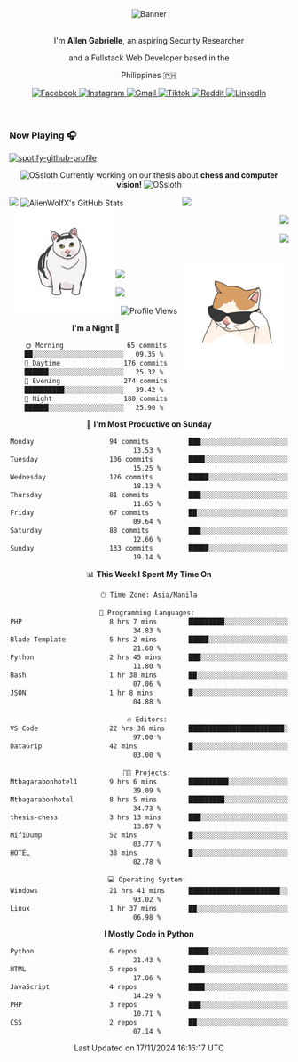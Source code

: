 <!-- AlienWolfX -->
<div align="center">
  <div>
    <!-- ME -->
    <img src="assets/banner.png" alt="Banner" />
    <div>
      <br />
      <p>I'm <b>Allen Gabrielle</b>, an aspiring Security Researcher</p>
      <p>and a Fullstack Web Developer based in the</p>
      <p>Philippines 🇵🇭</p>
    </div>
    <!-- Start Socials -->
    <div style="gap: 4px; align-items: center; margin-top: 10px">
      <a href="https://www.facebook.com/cruizallen">
        <img src="https://img.shields.io/badge/Facebook-blue?logo=facebook" alt="Facebook">
      </a>
      <a href="https://www.instagram.com/cruizallen">
        <img src="https://img.shields.io/badge/Instagram-purple?logo=instagram" alt="Instagram">
      </a>
      <a href="mailto:allengabrielle.cruiz@carsu.edu.ph">
        <img src="https://img.shields.io/badge/Gmail-white?logo=gmail" alt="Gmail">
      </a>
      <a href="https://www.tiktok.com/@cruizallen">
        <img src="https://img.shields.io/badge/Tiktok-black?logo=tiktok" alt="Tiktok">
      </a>
      <a href="https://www.reddit.com/user/AlienWolfX05">
        <img src="https://img.shields.io/badge/Reddit-white?logo=reddit" alt="Reddit">
      </a>
      <a href="https://www.linkedin.com/in/cruizallen">
        <img src="https://img.shields.io/badge/LinkedIn-blue?logo=linkedin" alt="LinkedIn">
      </a>
    </div>
    <!-- End Socials -->
  </div>
</div>

<br />
<br />

### Now Playing 🎧

<div align="left">

[![spotify-github-profile](https://spotify-github-profile.kittinanx.com/api/view?uid=eui8z7q3mzgrl6ogni10r05f6&cover_image=true&theme=novatorem&show_offline=true&background_color=121212&interchange=false&bar_color=53b14f&bar_color_cover=false)](https://spotify-github-profile.kittinanx.com/api/view?uid=eui8z7q3mzgrl6ogni10r05f6&redirect=true)

</div>

<div align="center">

![OSsloth](https://git.io/OSsloth) Currently working on our thesis about **chess and computer vision!** ![OSsloth](https://git.io/OSsloth)

</div>

<img width="38%" align="right" src="https://i.ibb.co/NsqfLfK/AC-Logo-1.png"/> 

<img width="50%" src="https://github-stats-alpha.vercel.app/api?username=AlienWolfX&cc=151515&tc=fff&ic=0a6da4&bc=151515" />

<img width="50%" src="https://github-readme-streak-stats.herokuapp.com/?user=AlienWolfX&theme=dark&hide_border=true" alt="AlienWolfX's GitHub Stats" />

<br />

<img align="left" width="38%" src="assets/confused.png" />

<div align="right" >

<a href="https://github.com/AlienWolfX/thesis-chess"><img width="50%" src="https://github-readme-stats.vercel.app/api/pin/?username=alienwolfx&repo=thesis-chess&title_color=fff&icon_color=f9f9f9&text_color=9f9f9f&bg_color=151515" /></a>

<a href="https://github.com/AlienWolfX/UZ801-USB_MODEM"><img width="50%" src="https://github-readme-stats.vercel.app/api/pin/?username=alienwolfx&repo=UZ801-USB_MODEM&title_color=fff&icon_color=f9f9f9&text_color=9f9f9f&bg_color=151515" /></a>

</div>

<br />

<img width="38%" align="right" src="assets/meow.png"/> 

<a href="https://github.com/AlienWolfX/HandsomeMod-UZ801"><img width="50%" src="https://github-readme-stats.vercel.app/api/pin/?username=alienwolfx&repo=HandsomeMod-UZ801&title_color=fff&icon_color=f9f9f9&text_color=9f9f9f&bg_color=151515" /></a>

<a href="https://github.com/AlienWolfX/HMUF02-V05-USB_MODEM"><img width="50%" src="https://github-readme-stats.vercel.app/api/pin/?username=alienwolfx&repo=HMUF02-V05-USB_MODEM&title_color=fff&icon_color=f9f9f9&text_color=9f9f9f&bg_color=151515" /></a>

<div align="center">

<!--START_SECTION:waka-->
![Profile Views](http://img.shields.io/badge/Profile%20Views-7-blue)

**I'm a Night 🦉** 

```text
🌞 Morning                65 commits          ██░░░░░░░░░░░░░░░░░░░░░░░   09.35 % 
🌆 Daytime                176 commits         ██████░░░░░░░░░░░░░░░░░░░   25.32 % 
🌃 Evening                274 commits         ██████████░░░░░░░░░░░░░░░   39.42 % 
🌙 Night                  180 commits         ██████░░░░░░░░░░░░░░░░░░░   25.90 % 
```
📅 **I'm Most Productive on Sunday** 

```text
Monday                   94 commits          ███░░░░░░░░░░░░░░░░░░░░░░   13.53 % 
Tuesday                  106 commits         ████░░░░░░░░░░░░░░░░░░░░░   15.25 % 
Wednesday                126 commits         █████░░░░░░░░░░░░░░░░░░░░   18.13 % 
Thursday                 81 commits          ███░░░░░░░░░░░░░░░░░░░░░░   11.65 % 
Friday                   67 commits          ██░░░░░░░░░░░░░░░░░░░░░░░   09.64 % 
Saturday                 88 commits          ███░░░░░░░░░░░░░░░░░░░░░░   12.66 % 
Sunday                   133 commits         █████░░░░░░░░░░░░░░░░░░░░   19.14 % 
```


📊 **This Week I Spent My Time On** 

```text
🕑︎ Time Zone: Asia/Manila

💬 Programming Languages: 
PHP                      8 hrs 7 mins        █████████░░░░░░░░░░░░░░░░   34.83 % 
Blade Template           5 hrs 2 mins        █████░░░░░░░░░░░░░░░░░░░░   21.60 % 
Python                   2 hrs 45 mins       ███░░░░░░░░░░░░░░░░░░░░░░   11.80 % 
Bash                     1 hr 38 mins        ██░░░░░░░░░░░░░░░░░░░░░░░   07.06 % 
JSON                     1 hr 8 mins         █░░░░░░░░░░░░░░░░░░░░░░░░   04.88 % 

🔥 Editors: 
VS Code                  22 hrs 36 mins      ████████████████████████░   97.00 % 
DataGrip                 42 mins             █░░░░░░░░░░░░░░░░░░░░░░░░   03.00 % 

🐱‍💻 Projects: 
Mtbagarabonhotel1        9 hrs 6 mins        ██████████░░░░░░░░░░░░░░░   39.09 % 
Mtbagarabonhotel         8 hrs 5 mins        █████████░░░░░░░░░░░░░░░░   34.73 % 
thesis-chess             3 hrs 13 mins       ███░░░░░░░░░░░░░░░░░░░░░░   13.87 % 
MifiDump                 52 mins             █░░░░░░░░░░░░░░░░░░░░░░░░   03.77 % 
HOTEL                    38 mins             █░░░░░░░░░░░░░░░░░░░░░░░░   02.78 % 

💻 Operating System: 
Windows                  21 hrs 41 mins      ███████████████████████░░   93.02 % 
Linux                    1 hr 37 mins        ██░░░░░░░░░░░░░░░░░░░░░░░   06.98 % 
```

**I Mostly Code in Python** 

```text
Python                   6 repos             █████░░░░░░░░░░░░░░░░░░░░   21.43 % 
HTML                     5 repos             ████░░░░░░░░░░░░░░░░░░░░░   17.86 % 
JavaScript               4 repos             ████░░░░░░░░░░░░░░░░░░░░░   14.29 % 
PHP                      3 repos             ███░░░░░░░░░░░░░░░░░░░░░░   10.71 % 
CSS                      2 repos             ██░░░░░░░░░░░░░░░░░░░░░░░   07.14 % 
```




 Last Updated on 17/11/2024 16:16:17 UTC
<!--END_SECTION:waka-->

</div>
